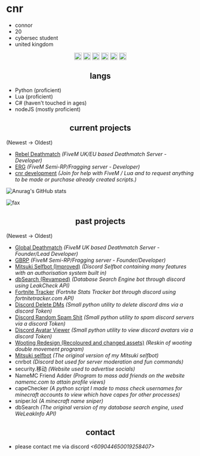 <h1>cnr</h1>

- connor
- 20
- cybersec student
- united kingdom

<p align="center">
<a href="https://twitter.com/_cnrs/" target="blank"><img align="center" src="https://cdn.jsdelivr.net/npm/simple-icons@3.0.1/icons/twitter.svg" alt="twitter" height="20" width="20" /></a>
  <a href="https://instagr.am/connuhs/" target="blank"><img align="center" src="https://cdn.jsdelivr.net/npm/simple-icons@3.0.1/icons/instagram.svg" alt="instagram" height="20" width="20" /></a>
<a href="https://github.com/terrorist/" target="blank"><img align="center" src="https://cdn.jsdelivr.net/npm/simple-icons@3.0.1/icons/github.svg" alt="github" height="20" width="20" /></a>
<a href="https://t.me/squirted/" target="blank"><img align="center" src="https://cdn.jsdelivr.net/npm/simple-icons@3.0.1/icons/telegram.svg" alt="telegram" height="20" width="20" /></a>
  <a href="https://twitch.tv/cnrs/" target="blank"><img align="center" src="https://cdn.jsdelivr.net/npm/simple-icons@3.0.1/icons/twitch.svg" alt="twitch" height="20" width="20" /></a>
<a href="https://youtube.com/cnr69/" target="blank"><img align="center" src="https://cdn.jsdelivr.net/npm/simple-icons@3.0.1/icons/youtube.svg" alt="youtube" height="20" width="20" /></a>
</p>

<h2 align="center">langs</h2>

- Python (proficient)
- Lua (proficient)
- C# (haven't touched in ages)
- nodeJS (mostly proficient)

<h2 align="center">current projects</h2>

(Newest -> Oldest)
- [Rebel Deathmatch](https://discord.gg/rebeldm) *(FiveM UK/EU based Deathmatch Server - Developer)*
- [ERG](https://discord.io/ergfivem) *(FiveM Semi-RP/Fragging server - Developer)*
- [cnr development](https://discord.gg/7meDGMaqpM) *(Join for help with FiveM / Lua and to request anything to be made or purchase already created scripts.)*

![Anurag's GitHub stats](https://github-readme-stats.vercel.app/api?username=terrorist&count_private=true&show_icons=true&theme=dracula)

<img src="https://komarev.com/ghpvc/?username=terrorist&color=lightgray" alt="fax" width="" height="">

<h2 align="center">past projects</h2>

(Newest -> Oldest)
- [Global Deathmatch](https://github.com/globaldeathmatch) *(FiveM UK based Deathmatch Server - Founder/Lead Developer)*
- [GBRP](https://discord.io/gbrpfivem) *(FiveM Semi-RP/Fragging server - Founder/Developer)*
- [Mitsuki Selfbot (Improved)](https://discord.gg/7mv5RKKcNx) *(Discord Selfbot containing many features with an authorisation system built in)*
- [dbSearch (Revamped)](https://discord.gg/p4fM2Y7K5x) *(Database Search Engine bot through discord using LeakCheck API)*
- [Fortnite Tracker](https://discord.ly/cnr-tracker) *(Fortnite Stats Tracker bot through discord using fortnitetracker.com API)*
- [Discord Delete DMs](https://github.com/terrorist/discord-delete-dms) *(Small python utility to delete discord dms via a discord Token)*
- [Discord Random Spam Shit](https://github.com/terrorist/discord-spam-shit) *(Small python utility to spam discord servers via a discord Token)*
- [Discord Avatar Viewer](https://github.com/terrorist/discord-avatar-viewer)  *(Small python utility to view discord avatars via a discord Token)*
- [Wooting Redesign (Recoloured and changed assets)](https://github.com/terrorist/wooting-redesign) *(Reskin of wooting double movement program)*
- [Mitsuki selfbot](https://discord.gg/7mv5RKKcNx) *(The original version of my Mitsuki selfbot)*
- cnrbot *(Discord bot used for server moderation and fun commands)*
- security.移动 *(Website used to advertise socials)*
- NameMC Friend Adder *(Program to mass add friends on the website namemc.com to attain profile views)*
- capeChecker *(A python script I made to mass check usernames for minecraft accounts to view which have capes for other processes)*
- sniper.lol *(A minecraft name sniper)*
- dbSearch *(The original version of my database search engine, used WeLeakInfo API)*


<h2 align="center">contact</h2>

- please contact me via discord *<609044650019258407>*

